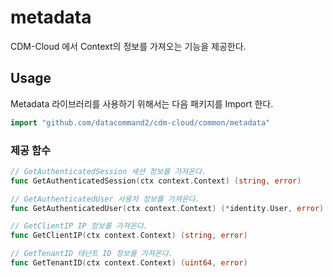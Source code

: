 # metadata

CDM-Cloud 에서 Context의 정보를 가져오는 기능을 제공한다.

## Usage

Metadata 라이브러리를 사용하기 위해서는 다음 패키지를 Import 한다.

```go
import "github.com/datacommand2/cdm-cloud/common/metadata"
```

### 제공 함수

```go
// GetAuthenticatedSession 세션 정보를 가져온다.
func GetAuthenticatedSession(ctx context.Context) (string, error)

// GetAuthenticatedUser 사용자 정보를 가져온다.
func GetAuthenticatedUser(ctx context.Context) (*identity.User, error)

// GetClientIP IP 정보를 가져온다.
func GetClientIP(ctx context.Context) (string, error)

// GetTenantID 테넌트 ID 정보를 가져온다.
func GetTenantID(ctx context.Context) (uint64, error)
```

